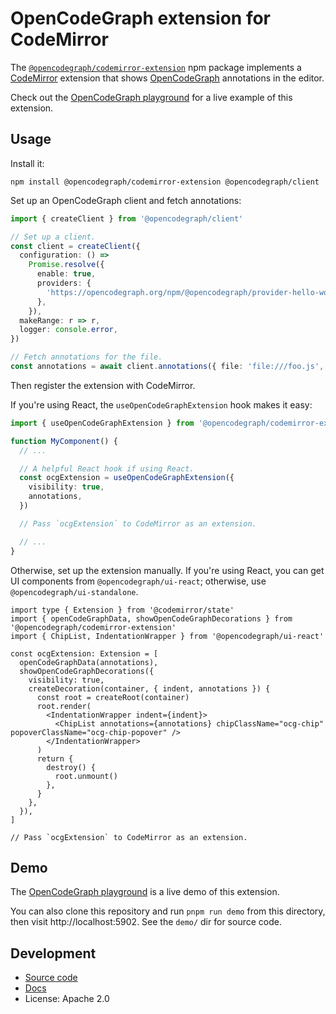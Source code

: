 # OpenCodeGraph extension for CodeMirror

The [`@opencodegraph/codemirror-extension`](https://www.npmjs.com/package/@opencodegraph/codemirror-extension) npm package implements a [CodeMirror](https://codemirror.net/) extension that shows [OpenCodeGraph](https://opencodegraph.org) annotations in the editor.

Check out the [OpenCodeGraph playground](https://opencodegraph.org/playground) for a live example of this extension.

## Usage

Install it:

```shell
npm install @opencodegraph/codemirror-extension @opencodegraph/client
```

Set up an OpenCodeGraph client and fetch annotations:

```typescript
import { createClient } from '@opencodegraph/client'

// Set up a client.
const client = createClient({
  configuration: () =>
    Promise.resolve({
      enable: true,
      providers: {
        'https://opencodegraph.org/npm/@opencodegraph/provider-hello-world': true,
      },
    }),
  makeRange: r => r,
  logger: console.error,
})

// Fetch annotations for the file.
const annotations = await client.annotations({ file: 'file:///foo.js', content: 'my file\nhello\nworld' })
```

Then register the extension with CodeMirror.

If you're using React, the `useOpenCodeGraphExtension` hook makes it easy:

```typescript
import { useOpenCodeGraphExtension } from '@opencodegraph/codemirror-extension'

function MyComponent() {
  // ...

  // A helpful React hook if using React.
  const ocgExtension = useOpenCodeGraphExtension({
    visibility: true,
    annotations,
  })

  // Pass `ocgExtension` to CodeMirror as an extension.

  // ...
}
```

Otherwise, set up the extension manually. If you're using React, you can get UI components from `@opencodegraph/ui-react`; otherwise, use `@opencodegraph/ui-standalone`.

```tsx
import type { Extension } from '@codemirror/state'
import { openCodeGraphData, showOpenCodeGraphDecorations } from '@opencodegraph/codemirror-extension'
import { ChipList, IndentationWrapper } from '@opencodegraph/ui-react'

const ocgExtension: Extension = [
  openCodeGraphData(annotations),
  showOpenCodeGraphDecorations({
    visibility: true,
    createDecoration(container, { indent, annotations }) {
      const root = createRoot(container)
      root.render(
        <IndentationWrapper indent={indent}>
          <ChipList annotations={annotations} chipClassName="ocg-chip" popoverClassName="ocg-chip-popover" />
        </IndentationWrapper>
      )
      return {
        destroy() {
          root.unmount()
        },
      }
    },
  }),
]

// Pass `ocgExtension` to CodeMirror as an extension.
```

## Demo

The [OpenCodeGraph playground](https://opencodegraph.org/playground) is a live demo of this extension.

You can also clone this repository and run `pnpm run demo` from this directory, then visit http://localhost:5902. See the `demo/` dir for source code.

## Development

- [Source code](https://sourcegraph.com/github.com/sourcegraph/opencodegraph/-/tree/client/codemirror)
- [Docs](https://opencodegraph.org/docs/clients/codemirror)
- License: Apache 2.0
